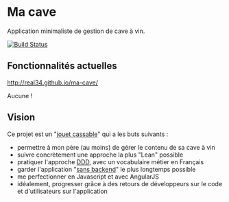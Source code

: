 Ma cave
=======

Application minimaliste de gestion de cave à vin.

[![Build Status](https://travis-ci.org/real34/ma-cave.png?branch=master)](https://travis-ci.org/real34/ma-cave)

## Fonctionnalités actuelles

http://real34.github.io/ma-cave/

Aucune !

## Vision

Ce projet est un "[jouet cassable](http://chimera.labs.oreilly.com/books/1234000001813/ch05.html#breakable_toys)" qui a les buts suivants :

* permettre à mon père (au moins) de gérer le contenu de sa cave à vin
* suivre concrètement une approche la plus "Lean" possible
* pratiquer l'approche [DDD](http://en.wikipedia.org/wiki/Domain-driven_design), avec un vocabulaire métier en Français
* garder l'application "[sans backend](http://nobackend.org/)" le plus longtemps possible
* me perfectionner en Javascript et avec AngularJS
* idéalement, progresser grâce à des retours de développeurs sur le code et d'utilisateurs sur l'application
